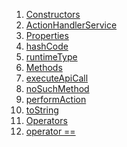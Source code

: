 1.  [Constructors](./ActionHandlerService-class#constructors.md)
2.  [ActionHandlerService](./ActionHandlerService/ActionHandlerService.md)
3.  [Properties](./ActionHandlerService-class#instance-properties.md)
4.  [hashCode](https://api.flutter.dev/flutter/dart-core/Object/hashCode.html)
5.  [runtimeType](https://api.flutter.dev/flutter/dart-core/Object/runtimeType.html)
6.  [Methods](./ActionHandlerService-class#instance-methods.md)
7.  [executeApiCall](./ActionHandlerService/executeApiCall.md)
8.  [noSuchMethod](https://api.flutter.dev/flutter/dart-core/Object/noSuchMethod.html)
9.  [performAction](./ActionHandlerService/performAction.md)
10. [toString](https://api.flutter.dev/flutter/dart-core/Object/toString.html)
11. [Operators](./ActionHandlerService-class#operators.md)
12. [operator
    ==](https://api.flutter.dev/flutter/dart-core/Object/operator_equals.html)
